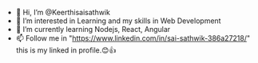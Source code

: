 - 👋 Hi, I’m @Keerthisaisathwik
- 👀 I’m interested in Learning and my skills in Web Development
- 🌱 I’m currently learning Nodejs, React, Angular
- 📫 Follow me in "https://www.linkedin.com/in/sai-sathwik-386a27218/" this is my linked in profile.😊👍
